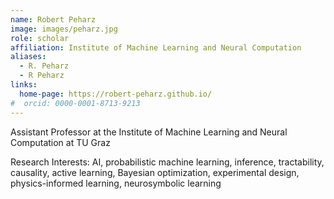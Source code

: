 ```yaml
---
name: Robert Peharz
image: images/peharz.jpg
role: scholar
affiliation: Institute of Machine Learning and Neural Computation
aliases:
  - R. Peharz
  - R Peharz
links:
  home-page: https://robert-peharz.github.io/
#  orcid: 0000-0001-8713-9213
---
```


Assistant Professor at the Institute of Machine Learning and Neural Computation at TU Graz

Research Interests: AI, probabilistic machine learning, inference, tractability, causality, active learning, Bayesian optimization, experimental design, physics-informed learning, neurosymbolic learning 